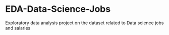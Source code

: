 # EDA-Data-Science-Jobs
Exploratory data analysis project on the dataset related to Data science jobs and salaries
